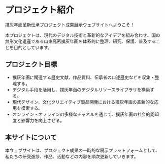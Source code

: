 # プロジェクト紹介

撲灰年画革新伝承プロジェクト成果展示ウェブサイトへようこそ！

本プロジェクトは、現代のデジタル技術と革新的なアイデアを組み合わせ、国の無形文化遺産である山東高密撲灰年画を体系的に整理、研究、保護、普及することを目的としています。

## プロジェクト目標

*   撲灰年画に関連する歴史文献、作品資料、伝承者の口述歴史などを収集・整理する。
*   デジタル手段を活用し、撲灰年画のデジタルリソースライブラリを構築する。
*   現代デザイン、文化クリエイティブ製品開発における撲灰年画の革新的な応用を模索する。
*   オンライン・オフラインの多様なチャネルを通じて、撲灰年画の社会的認知度と影響力を向上させる。

## 本サイトについて

本ウェブサイトは、プロジェクト成果の一時的な展示プラットフォームとして、私たちの研究進捗、作品、活動などの内容を順次更新していきます。

